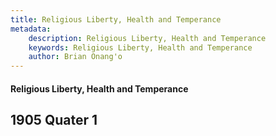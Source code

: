 ```yaml
---
title: Religious Liberty, Health and Temperance
metadata:
    description: Religious Liberty, Health and Temperance
    keywords: Religious Liberty, Health and Temperance
    author: Brian Onang'o
---
```


#### Religious Liberty, Health and Temperance

## 1905 Quater 1
